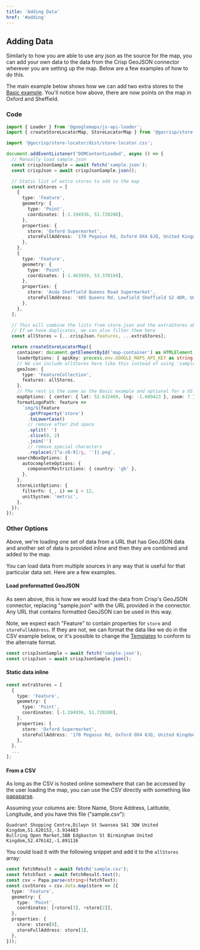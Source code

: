 ```yaml
---
title: 'Adding Data'
href: '#adding'
---
```


## Adding Data

Similarly to how you are able to use any json as the source for the map, you can add your own data to the data from the Crisp GeoJSON connector wherever you are setting up the map. Below are a few examples of how to do this.

The main example below shows how we can add two extra stores to the [Basic example](#). You'll notice how above, there are now points on the map in Oxford and Sheffield.

### Code

```TypeScript
import { Loader } from '@googlemaps/js-api-loader';
import { createStoreLocatorMap, StoreLocatorMap } from '@gocrisp/store-locator';

import '@gocrisp/store-locator/dist/store-locator.css';

document.addEventListener('DOMContentLoaded', async () => {
  // Manually load sample.json
  const crispJsonSample = await fetch('sample.json');
  const crispJson = await crispJsonSample.json();

  // Static list of extra stores to add to the map
  const extraStores = [
    {
      type: 'Feature',
      geometry: {
        type: 'Point',
        coordinates: [-1.194936, 51.720208],
      },
      properties: {
        store: 'Oxford Supermarket',
        storeFullAddress: '170 Pegasus Rd, Oxford OX4 6JQ, United Kingdom',
      },
    },
    {
      type: 'Feature',
      geometry: {
        type: 'Point',
        coordinates: [-1.463959, 53.370169],
      },
      properties: {
        store: 'Asda Sheffield Queens Road Supermarket',
        storeFullAddress: '405 Queens Rd, Lowfield Sheffield S2 4DR, United Kingdom',
      },
    },
  ];

  // This will combine the lists from store.json and the extraStores above
  // If we have duplicates, we can also filter them here
  const allStores = [...crispJson.features, ...extraStores];

  return createStoreLocatorMap({
    container: document.getElementById('map-container') as HTMLElement,
    loaderOptions: { apiKey: process.env.GOOGLE_MAPS_API_KEY as string },
    // We can include allStores here like this instead of using 'sample.json' directly
    geoJson: {
      type: 'FeatureCollection',
      features: allStores,
    },
    // The rest is the same as the Basic example and optional for a US map.
    mapOptions: { center: { lat: 52.632469, lng: -1.689423 }, zoom: 7 },
    formatLogoPath: feature =>
      `img/${feature
        .getProperty('store')
        .toLowerCase()
        // remove after 2nd space
        .split(' ')
        .slice(0, 2)
        .join('')
        // remove special characters
        .replace(/[^a-z0-9]/g, '')}.png`,
    searchBoxOptions: {
      autocompleteOptions: {
        componentRestrictions: { country: 'gb' },
      },
    },
    storeListOptions: {
      filterFn: (_, i) => i < 12,
      unitSystem: 'metric',
    },
  });
});
```

### Other Options

Above, we're loading one set of data from a URL that has GeoJSON data and another set of data is provided inline and then they are combined and added to the map. 

You can load data from multiple sources in any way that is useful for that particular data set. Here are a few examples.


#### Load preformatted GeoJSON


As seen above, this is how we would load the data from Crisp's GeoJSON connector, replacing "sample.json" with the URL provided in the connector. Any URL that contains formatted GeoJSON can be used in this way.

Note, we expect each "Feature" to contain properties for `store` and `storeFullAddress`. If they are not, we can format the data like we do in the CSV example below, or it's possible to change the [Templates](#templates) to conform to the alternate format.

```TypeScript
const crispJsonSample = await fetch('sample.json');
const crispJson = await crispJsonSample.json();
```

#### Static data inline

```TypeScript
const extraStores = [
  {
    type: 'Feature',
    geometry: {
      type: 'Point',
      coordinates: [-1.194936, 51.720208],
    },
    properties: {
      store: 'Oxford Supermarket',
      storeFullAddress: '170 Pegasus Rd, Oxford OX4 6JQ, United Kingdom',
    },
  },
  ...
];
```

#### From a CSV

As long as the CSV is hosted online somewhere that can be accessed by the user loading the map, you can use the CSV directly with something like [papaparse](https://www.papaparse.com/).

Assuming your columns are: Store Name, Store Address, Latitutde, Longitude, and you have this file ("sample.csv"):
```CSV
Quadrant Shopping Centre,Dilwyn St Swansea SA1 3QW United Kingdom,51.620153,-3.934483
Bullring Open Market,5BB Edgbaston St Birmingham United Kingdom,52.476142,-1.891116
```

You could load it with the following snippet and add it to the `allStores` array:
```TypeScript
const fetchResult = await fetch('sample.csv');
const fetchText = await fetchResult.text();
const csv = Papa.parse<string>(fetchText);
const csvStores = csv.data.map(store => ({
  type: 'Feature',
  geometry: {
    type: 'Point',
    coordinates: [+store[3], +store[2]],
  },
  properties: {
    store: store[0],
    storeFullAddress: store[1],
  },
}));
```
